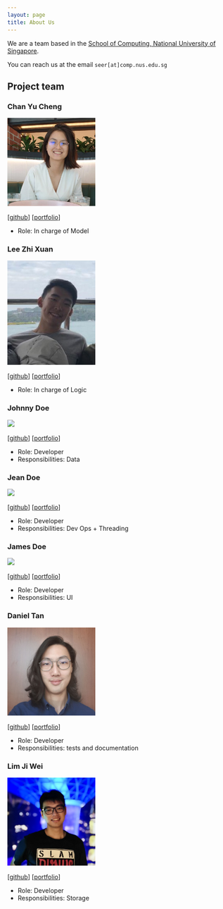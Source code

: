 ```yaml
---
layout: page
title: About Us
---
```


We are a team based in the [School of Computing, National University of Singapore](http://www.comp.nus.edu.sg).

You can reach us at the email `seer[at]comp.nus.edu.sg`

## Project team

### Chan Yu Cheng

<img src="images/yucheng11122017.png" width="200px">

[[github](https://github.com/yucheng11122017)]
[[portfolio](team/chanyucheng.md)]

* Role: In charge of Model

### Lee Zhi Xuan

<img src="images/leezhixuan.png" width="200px">

[[github](https://github.com/leezhixuan)]
[[portfolio](team/leezhixuan.md)]

* Role: In charge of Logic

### Johnny Doe

<img src="images/johndoe.png" width="200px">

[[github](http://github.com/johndoe)] [[portfolio](team/johndoe.md)]

* Role: Developer
* Responsibilities: Data

### Jean Doe

<img src="images/johndoe.png" width="200px">

[[github](http://github.com/johndoe)]
[[portfolio](team/johndoe.md)]

* Role: Developer
* Responsibilities: Dev Ops + Threading

### James Doe

<img src="images/johndoe.png" width="200px">

[[github](http://github.com/johndoe)]
[[portfolio](team/johndoe.md)]

* Role: Developer
* Responsibilities: UI

### Daniel Tan

<img src="images/cookiedan42.png" width="200px">

[[github](http://github.com/cookiedan42)]
[[portfolio](team/daniel.md)]

* Role: Developer
* Responsibilities: tests and documentation

### Lim Ji Wei

<img src="images/jiwei.png" width="200px">

[[github](http://github.com/jiwei99)]
[[portfolio](team/johndoe.md)]

* Role: Developer
* Responsibilities: Storage
